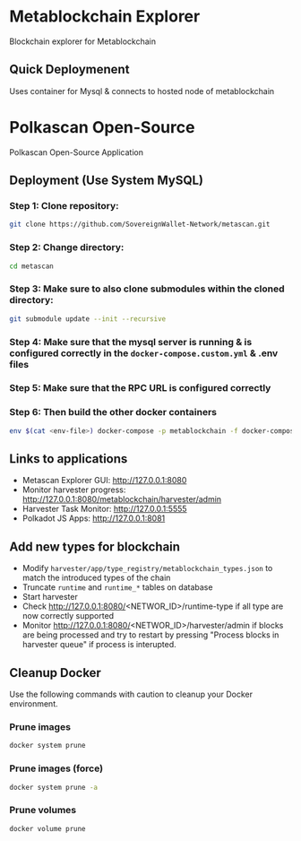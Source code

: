 # Metablockchain Explorer
Blockchain explorer for Metablockchain

## Quick Deploymenent 
Uses container for Mysql & connects to hosted node of metablockchain

# Polkascan Open-Source
Polkascan Open-Source Application

## Deployment (Use System MySQL)
### Step 1: Clone repository: 
```bash
git clone https://github.com/SovereignWallet-Network/metascan.git
```
### Step 2: Change directory: 
```bash
cd metascan
```
### Step 3: Make sure to also clone submodules within the cloned directory: 
```bash
git submodule update --init --recursive
```
### Step 4: Make sure that the mysql server is running & is configured correctly in the  `docker-compose.custom.yml` & .env files

### Step 5: Make sure that the RPC URL is configured correctly
### Step 6: Then build the other docker containers
```bash
env $(cat <env-file>) docker-compose -p metablockchain -f docker-compose.custom.yml up --build
```
## Links to applications
* Metascan Explorer GUI: http://127.0.0.1:8080
* Monitor harvester progress: http://127.0.0.1:8080/metablockchain/harvester/admin
* Harvester Task Monitor: http://127.0.0.1:5555
* Polkadot JS Apps: http://127.0.0.1:8081

## Add new types for blockchain

* Modify `harvester/app/type_registry/metablockchain_types.json` to match the introduced types of the chain
* Truncate `runtime` and `runtime_*` tables on database
* Start harvester
* Check http://127.0.0.1:8080/<NETWOR_ID>/runtime-type if all type are now correctly supported
* Monitor http://127.0.0.1:8080/<NETWOR_ID>/harvester/admin if blocks are being processed and try to restart by pressing "Process blocks in harvester queue" if process is interupted.

## Cleanup Docker
Use the following commands with caution to cleanup your Docker environment.

### Prune images
```bash
docker system prune
```

### Prune images (force)
```bash
docker system prune -a
```

### Prune volumes
```bash
docker volume prune
```
